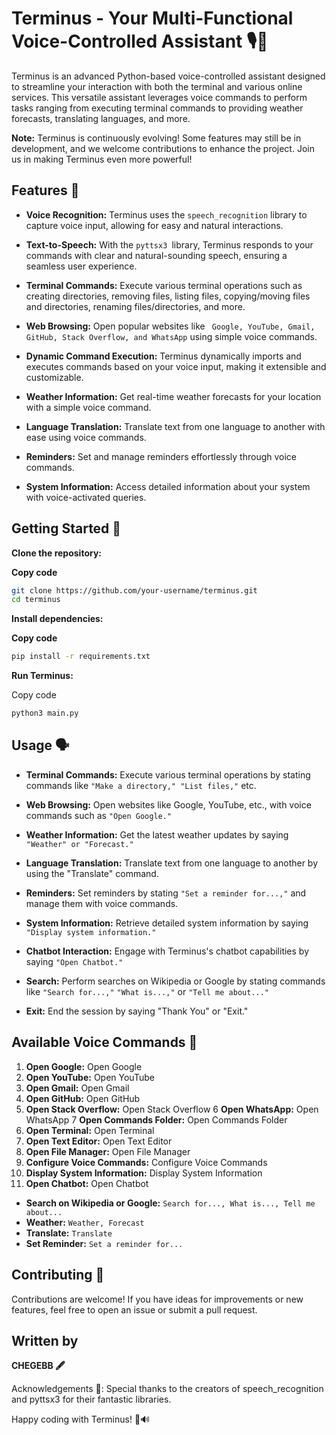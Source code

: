 # Terminus - Your Multi-Functional Voice-Controlled Assistant 🎙️🤖
Terminus is an advanced Python-based voice-controlled assistant designed to streamline your interaction with both the terminal and various online services. This versatile assistant leverages voice commands to perform tasks ranging from executing terminal commands to providing weather forecasts, translating languages, and more.

**Note:** Terminus is continuously evolving! Some features may still be in development, and we welcome contributions to enhance the project. Join us in making Terminus even more powerful!

## Features 🚀
- **Voice Recognition:** Terminus uses the `speech_recognition` library to capture voice input, allowing for easy and natural interactions.

- **Text-to-Speech:** With the `pyttsx3 `library, Terminus responds to your commands with clear and natural-sounding speech, ensuring a seamless user experience.

- **Terminal Commands:** Execute various terminal operations such as creating directories, removing files, listing files, copying/moving files and directories, renaming files/directories, and more.

- **Web Browsing:** Open popular websites like ` Google, YouTube, Gmail, GitHub, Stack Overflow, and WhatsApp` using simple voice commands.

- **Dynamic Command Execution:** Terminus dynamically imports and executes commands based on your voice input, making it extensible and customizable.

- **Weather Information:** Get real-time weather forecasts for your location with a simple voice command.

- **Language Translation:** Translate text from one language to another with ease using voice commands.

- **Reminders:** Set and manage reminders effortlessly through voice commands.

- **System Information:** Access detailed information about your system with voice-activated queries.

## Getting Started 🚦
**Clone the repository:**


**Copy code**
```bash
git clone https://github.com/your-username/terminus.git
cd terminus
```
**Install dependencies:**


**Copy code**
```bash
pip install -r requirements.txt
```
**Run Terminus:**


Copy code
```bash
python3 main.py
```
## Usage 🗣️

- **Terminal Commands:** Execute various terminal operations by stating commands like `"Make a directory," "List files,"` etc.

- **Web Browsing:** Open websites like Google, YouTube, etc., with voice commands such as `"Open Google."`

- **Weather Information:** Get the latest weather updates by saying `"Weather" or "Forecast."`

- **Language Translation:** Translate text from one language to another by using the "Translate" command.

- **Reminders:** Set reminders by stating `"Set a reminder for...,"` and manage them with voice commands.

- **System Information:** Retrieve detailed system information by saying `"Display system information."`

- **Chatbot Interaction:** Engage with Terminus's chatbot capabilities by saying `"Open Chatbot."`

- **Search:** Perform searches on Wikipedia or Google by stating commands like `"Search for...,"` `"What is...,"` or `"Tell me about..."`

- **Exit:** End the session by saying "Thank You" or "Exit."

## Available Voice Commands 🎤
1. **Open Google:** Open Google
2. **Open YouTube:** Open YouTube
3. **Open Gmail:** Open Gmail
4. **Open GitHub:** Open GitHub
5. **Open Stack Overflow:** Open Stack Overflow
6 **Open WhatsApp:** Open WhatsApp
7 **Open Commands Folder:** Open Commands Folder
8. **Open Terminal:** Open Terminal
9. **Open Text Editor:** Open Text Editor
10. **Open File Manager:** Open File Manager
11. **Configure Voice Commands:** Configure Voice Commands
12. **Display System Information:** Display System Information
13. **Open Chatbot:** Open Chatbot
- **Search on Wikipedia or Google:**  `Search for..., What is..., Tell me about...`
- **Weather:** `Weather, Forecast`
- **Translate:** `Translate`
- **Set Reminder:** `Set a reminder for...`
  
## Contributing 🤝
Contributions are welcome! If you have ideas for improvements or new features, feel free to open an issue or submit a pull request.

## Written by
**CHEGEBB 🖋️**

Acknowledgements 🙌:
Special thanks to the creators of speech_recognition and pyttsx3 for their fantastic libraries.

Happy coding with Terminus! 🚀🔊
